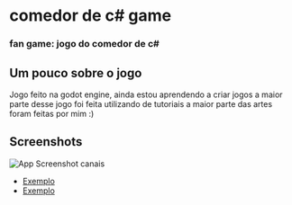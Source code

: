 # comedor de c# game
<h3>fan game: jogo do comedor de c#</h3>

## Um pouco sobre o jogo

Jogo feito na godot engine, ainda estou aprendendo a criar jogos a maior parte desse jogo foi feita utilizando de tutoriais
a maior parte das artes foram feitas por mim :) 
## Screenshots

![App Screenshot](https://via.placeholder.com/468x300?text=App+Screenshot+Here)
canais

- <a href="url">Exemplo</a>
- <a href="url">Exemplo</a>
